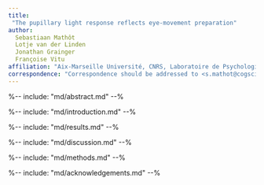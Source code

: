 ```yaml
---
title:
 "The pupillary light response reflects eye-movement preparation"
author:
  Sebastiaan Mathôt
  Lotje van der Linden
  Jonathan Grainger
  Françoise Vitu
affiliation: "Aix-Marseille Université, CNRS, Laboratoire de Psychologie Cognitive"
correspondence: "Correspondence should be addressed to <s.mathot@cogsci.nl>"
---
```


%-- include: "md/abstract.md" --%

%-- include: "md/introduction.md" --%

%-- include: "md/results.md" --%

%-- include: "md/discussion.md" --%

%-- include: "md/methods.md" --%

%-- include: "md/acknowledgements.md" --%
